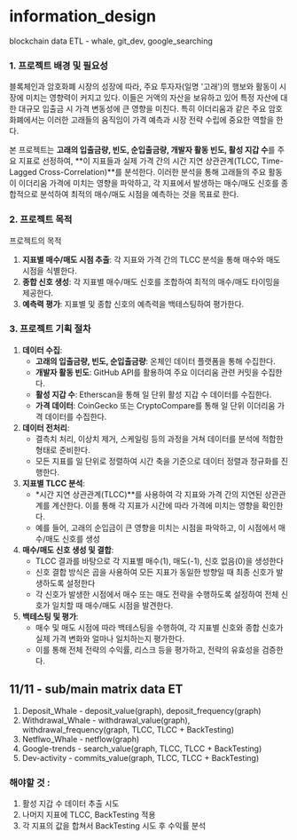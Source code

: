 # information_design
blockchain data ETL - whale, git_dev, google_searching
### **1. 프로젝트 배경 및 필요성**

블록체인과 암호화폐 시장의 성장에 따라, 주요 투자자(일명 '고래')의 행보와 활동이 시장에 미치는 영향력이 커지고 있다. 이들은 거액의 자산을 보유하고 있어 특정 자산에 대한 대규모 입출금 시 가격 변동성에 큰 영향을 미친다. 특히 이더리움과 같은 주요 암호화폐에서는 이러한 고래들의 움직임이 가격 예측과 시장 전략 수립에 중요한 역할을 한다.

본 프로젝트는 **고래의 입출금량, 빈도, 순입출금량, 개발자 활동 빈도, 활성 지갑 수**를 주요 지표로 선정하여, **이 지표들과 실제 가격 간의 시간 지연 상관관계(TLCC, Time-Lagged Cross-Correlation)**를 분석한다. 이러한 분석을 통해 고래들의 주요 활동이 이더리움 가격에 미치는 영향을 파악하고, 각 지표에서 발생하는 매수/매도 신호를 종합적으로 분석하여 최적의 매수/매도 시점을 예측하는 것을 목표로 한다.

### **2. 프로젝트 목적**

프로젝트의 목적

1. **지표별 매수/매도 시점 추출**: 각 지표와 가격 간의 TLCC 분석을 통해 매수와 매도 시점을 식별한다.
2. **종합 신호 생성**: 각 지표별 매수/매도 신호를 조합하여 최적의 매수/매도 타이밍을 제공한다.
3. **예측력 평가**: 지표별 및 종합 신호의 예측력을 백테스팅하여 평가한다.

### **3. 프로젝트 기획 절차**

1. **데이터 수집**:
    - **고래의 입출금량, 빈도, 순입출금량**: 온체인 데이터 플랫폼을 통해 수집한다.
    - **개발자 활동 빈도**: GitHub API를 활용하여 주요 이더리움 관련 커밋을 수집한다.
    - **활성 지갑 수**: Etherscan을 통해 일 단위 활성 지갑 수 데이터를 수집한다.
    - **가격 데이터**: CoinGecko 또는 CryptoCompare를 통해 일 단위 이더리움 가격 데이터를 수집한다.
2. **데이터 전처리**:
    - 결측치 처리, 이상치 제거, 스케일링 등의 과정을 거쳐 데이터를 분석에 적합한 형태로 준비한다.
    - 모든 지표를 일 단위로 정렬하여 시간 축을 기준으로 데이터 정렬과 정규화를 진행한다.
3. **지표별 TLCC 분석**:
    - *시간 지연 상관관계(TLCC)**를 사용하여 각 지표와 가격 간의 지연된 상관관계를 계산한다. 이를 통해 각 지표가 시간에 따라 가격에 미치는 영향을 확인한다.
    - 예를 들어, 고래의 순입금이 큰 영향을 미치는 시점을 파악하고, 이 시점에서 매수/매도 신호를 생성
4. **매수/매도 신호 생성 및 결합**:
    - TLCC 결과를 바탕으로 각 지표별 매수(1), 매도(-1), 신호 없음(0)을 생성한다
    - 신호 결합 방식은 곱을 사용하여 모든 지표가 동일한 방향일 때 최종 신호가 발생하도록 설정한다
    - 각 신호가 발생한 시점에서 매수 또는 매도 전략을 수행하도록 설정하여 전체 신호가 일치할 때 매수/매도 시점을 발견한다.
5. **백테스팅 및 평가**:
    - 매수 및 매도 시점에 따라 백테스팅을 수행하여, 각 지표별 신호와 종합 신호가 실제 가격 변화와 얼마나 일치하는지 평가한다.
    - 이를 통해 전체 전략의 수익률, 리스크 등을 평가하고, 전략의 유효성을 검증한다.

## 11/11 - sub/main matrix data ET
1. Deposit_Whale - deposit_value(graph), deposit_frequency(graph)
2. Withdrawal_Whale - withdrawal_value(graph), withdrawal_frequency(graph, TLCC, TLCC + BackTesting)
3. Netflwo_Whale - netflow(graph)
4. Google-trends - search_value(graph, TLCC, TLCC + BackTesting)
5. Dev-activity - commits_value(graph, TLCC, TLCC + BackTesting)

### 해야할 것 : 
1. 활성 지갑 수 데이터 추출 시도
2. 나머지 지표에 TLCC, BackTesting 적용
3. 각 지표의 값을 합쳐서 BackTesting 시도 후 수익률 분석